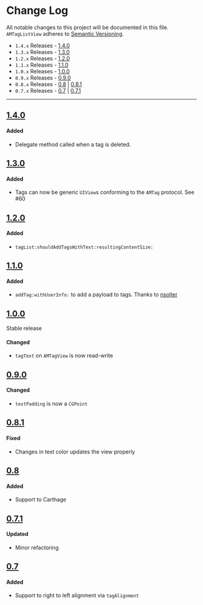 # Change Log
All notable changes to this project will be documented in this file.
`AMTagListView` adheres to [Semantic Versioning](http://semver.org/).

- `1.4.x` Releases - [1.4.0](#140) 
- `1.3.x` Releases - [1.3.0](#130) 
- `1.2.x` Releases - [1.2.0](#120) 
- `1.1.x` Releases - [1.1.0](#110) 
- `1.0.x` Releases - [1.0.0](#100) 
- `0.9.x` Releases - [0.9.0](#090) 
- `0.8.x` Releases - [0.8](#08) | [0.8.1](#081)
- `0.7.x` Releases - [0.7](#07) | [0.7.1](#071)

---

## [1.4.0](https://github.com/andreamazz/AMTagListView/releases/tag/1.4.0)

#### Added

- Delegate method called when a tag is deleted.  

## [1.3.0](https://github.com/andreamazz/AMTagListView/releases/tag/1.3.0)

#### Added

- Tags can now be generic `UIView`s conforming to the `AMTag` protocol. See #60

## [1.2.0](https://github.com/andreamazz/AMTagListView/releases/tag/1.2.0)

#### Added  

- `tagList:shouldAddTagsWithText:resultingContentSize:`

## [1.1.0](https://github.com/andreamazz/AMTagListView/releases/tag/1.1.0)

#### Added  

- `addTag:withUserInfo:` to add a payload to tags. Thanks to [nsolter](https://github.com/nsolter)  

## [1.0.0](https://github.com/andreamazz/AMTagListView/releases/tag/1.0.0)

Stable release

#### Changed  

- `tagText` on `AMTagView` is now read-write  

## [0.9.0](https://github.com/andreamazz/AMTagListView/releases/tag/0.9.0)

#### Changed  

- `textPadding` is now a `CGPoint`

## [0.8.1](https://github.com/andreamazz/AMTagListView/releases/tag/0.8.1)

#### Fixed  
- Changes in text color updates the view properly  

## [0.8](https://github.com/andreamazz/AMTagListView/releases/tag/0.8)

#### Added  
- Support to Carthage

## [0.7.1](https://github.com/andreamazz/AMTagListView/releases/tag/0.7.1)

#### Updated  
- Minor refactoring

## [0.7](https://github.com/andreamazz/AMTagListView/releases/tag/0.7)

#### Added  
- Support to right to left alignment via `tagAlignment`  

